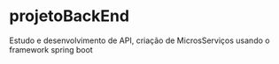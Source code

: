 # projetoBackEnd
 Estudo e desenvolvimento de API, criação de MicrosServiços usando o framework spring boot
